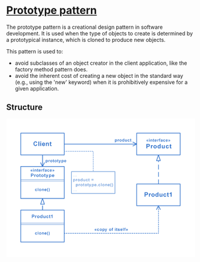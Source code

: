 # [Prototype pattern](https://en.wikipedia.org/wiki/Prototype_pattern)
The prototype pattern is a creational design pattern in software development. It is used when the type of objects to create is determined by a prototypical instance, which is cloned to produce new objects.

This pattern is used to:
- avoid subclasses of an object creator in the client application, like the factory method pattern does.
- avoid the inherent cost of creating a new object in the standard way (e.g., using the 'new' keyword) when it is prohibitively expensive for a given application.

## Structure
<img src="./Structure.png" />
